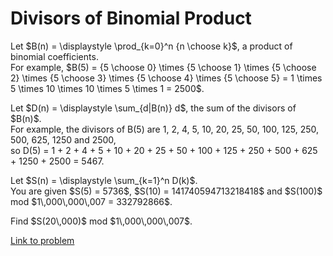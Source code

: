 # Divisors of Binomial Product

<p>
Let $B(n) = \displaystyle \prod_{k=0}^n {n \choose k}$, a product of binomial coefficients.<br />
For example, $B(5) = {5 \choose 0} \times {5 \choose 1} \times {5 \choose 2}  \times {5 \choose 3} \times {5 \choose 4} \times {5 \choose 5} = 1 \times 5 \times 10 \times 10 \times 5 \times 1 = 2500$.
</p>
<p>
Let $D(n) = \displaystyle \sum_{d|B(n)} d$, the sum of the divisors of $B(n)$.<br />
For example, the divisors of B(5) are 1, 2, 4, 5, 10, 20, 25, 50, 100, 125, 250, 500, 625, 1250 and 2500,<br />
so D(5) = 1 + 2 + 4 + 5 + 10 + 20 + 25 + 50 + 100 + 125 + 250 + 500 + 625 + 1250 + 2500 = 5467.
</p>
<p>
Let $S(n) = \displaystyle \sum_{k=1}^n D(k)$.<br />
You are given $S(5) = 5736$, $S(10) = 141740594713218418$ and $S(100)$ mod $1\,000\,000\,007 = 332792866$.
</p>
<p>
Find $S(20\,000)$ mod $1\,000\,000\,007$.
</p>


[Link to problem](https://projecteuler.net/problem=650)
